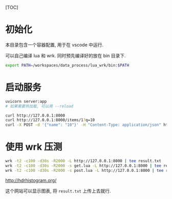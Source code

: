 [TOC]

# 初始化

本目录包含一个容器配置, 用于在 vscode 中运行.

可以自己编译 lua 和 wrk. 同时预先编译好的放在 bin 目录下.

```bash
export PATH=/workspaces/data_process/lua_wrk/bin:$PATH
```

# 启动服务

```bash
uvicorn server:app
# 如果需要热加载, 可以用 --reload
```


```bash
curl http://127.0.0.1:8000
curl http://127.0.0.1:8000/items/1?q=10
curl -X POST -d '{"name": "10"}' -H "Content-Type: application/json" http://127.0.0.1:8000/items/1
```


# 使用 wrk 压测

```bash
wrk -t2 -c100 -d30s -R2000 -L http://127.0.0.1:8000 | tee result.txt
wrk -t2 -c100 -d30s -R2000 -s get.lua -L http://127.0.0.1:8000 | tee result.txt
wrk -t2 -c100 -d30s -R2000 -s post.lua -L http://127.0.0.1:8000 | tee result.txt
```

http://hdrhistogram.org/

这个网站可以显示图表, 将 `result.txt` 上传上去就行.
